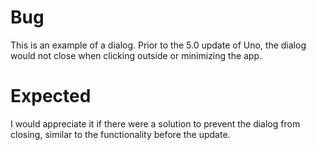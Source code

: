 # Bug
This is an example of a dialog. Prior to the 5.0 update of Uno, the dialog would not close when clicking outside or minimizing the app.

# Expected
I would appreciate it if there were a solution to prevent the dialog from closing, similar to the functionality before the update.
